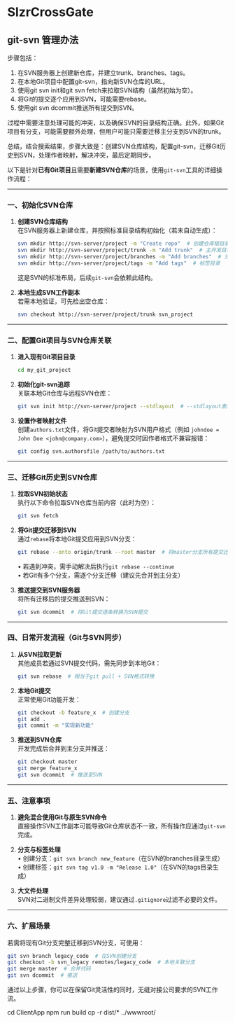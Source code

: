 ﻿# SlzrCrossGate

## git-svn 管理办法

步骤包括：

1. 在SVN服务器上创建新仓库，并建立trunk、branches、tags。
2. 在本地Git项目中配置git-svn，指向新SVN仓库的URL。
3. 使用git svn init和git svn fetch来拉取SVN结构（虽然初始为空）。
4. 将Git的提交逐个应用到SVN，可能需要rebase。
5. 使用git svn dcommit推送所有提交到SVN。

过程中需要注意处理可能的冲突，以及确保SVN的目录结构正确。此外，如果Git项目有分支，可能需要额外处理，但用户可能只需要迁移主分支到SVN的trunk。

总结，结合搜索结果，步骤大致是：创建SVN仓库结构，配置git-svn，迁移Git历史到SVN，处理作者映射，解决冲突，最后定期同步。




以下是针对**已有Git项目**且需要**新建SVN仓库**的场景，使用`git-svn`工具的详细操作流程：

---

### 一、初始化SVN仓库
1. **创建SVN仓库结构**  
   在SVN服务器上新建仓库，并按照标准目录结构初始化（若未自动生成）：
   ```bash
   svn mkdir http://svn-server/project -m "Create repo"  # 创建仓库根目录
   svn mkdir http://svn-server/project/trunk -m "Add trunk"  # 主开发目录
   svn mkdir http://svn-server/project/branches -m "Add branches"  # 分支目录
   svn mkdir http://svn-server/project/tags -m "Add tags"  # 标签目录
   ```
   这是SVN的标准布局，后续`git-svn`会依赖此结构。

2. **本地生成SVN工作副本**  
   若需本地验证，可先检出空仓库：
   ```bash
   svn checkout http://svn-server/project/trunk svn_project
   ```

---

### 二、配置Git项目与SVN仓库关联
1. **进入现有Git项目目录**  
   ```bash
   cd my_git_project
   ```

2. **初始化git-svn追踪**  
   关联本地Git仓库与远程SVN仓库：
   ```bash
   git svn init http://svn-server/project --stdlayout  # --stdlayout表示识别trunk/branches/tags结构
   ```

3. **设置作者映射文件**  
   创建`authors.txt`文件，将Git提交者映射为SVN用户格式（例如 `johndoe = John Doe <john@company.com>`），避免提交时因作者格式不兼容报错：
   ```bash
   git config svn.authorsfile /path/to/authors.txt
   ```

---

### 三、迁移Git历史到SVN仓库
1. **拉取SVN初始状态**  
   执行以下命令拉取SVN仓库当前内容（此时为空）：
   ```bash
   git svn fetch
   ```

2. **将Git提交迁移到SVN**  
   通过`rebase`将本地Git提交应用到SVN分支：
   ```bash
   git rebase --onto origin/trunk --root master  # 将master分支所有提交迁移到SVN的trunk，可通过`git branch -a`查看SVN分支
   ```
   • 若遇到冲突，需手动解决后执行`git rebase --continue`  
   • 若Git有多个分支，需逐个分支迁移（建议先合并到主分支）

3. **推送提交到SVN服务器**  
   将所有迁移后的提交推送到SVN：
   ```bash
   git svn dcommit  # 将Git提交逐条转换为SVN提交
   ```

---

### 四、日常开发流程（Git与SVN同步）
1. **从SVN拉取更新**  
   其他成员若通过SVN提交代码，需先同步到本地Git：
   ```bash
   git svn rebase  # 相当于git pull + SVN格式转换
   ```

2. **本地Git提交**  
   正常使用Git功能开发：
   ```bash
   git checkout -b feature_x  # 创建分支
   git add .
   git commit -m "实现新功能"
   ```

3. **推送到SVN仓库**  
   开发完成后合并到主分支并推送：
   ```bash
   git checkout master
   git merge feature_x
   git svn dcommit  # 推送至SVN
   ```

---

### 五、注意事项
1. **避免混合使用Git与原生SVN命令**  
   直接操作SVN工作副本可能导致Git仓库状态不一致，所有操作应通过`git-svn`完成。

2. **分支与标签处理**  
   • 创建分支：`git svn branch new_feature`（在SVN的branches目录生成）  
   • 创建标签：`git svn tag v1.0 -m "Release 1.0"`（在SVN的tags目录生成）

3. **大文件处理**  
   SVN对二进制文件差异处理较弱，建议通过`.gitignore`过滤不必要的文件。

---

### 六、扩展场景
若需将现有Git分支完整迁移到SVN分支，可使用：
```bash
git svn branch legacy_code  # 在SVN创建分支
git checkout -b svn_legacy remotes/legacy_code  # 本地关联分支
git merge master  # 合并代码
git svn dcommit  # 推送
```

通过以上步骤，你可以在保留Git灵活性的同时，无缝对接公司要求的SVN工作流。




cd ClientApp
npm run build
cp -r dist/* ../wwwroot/
